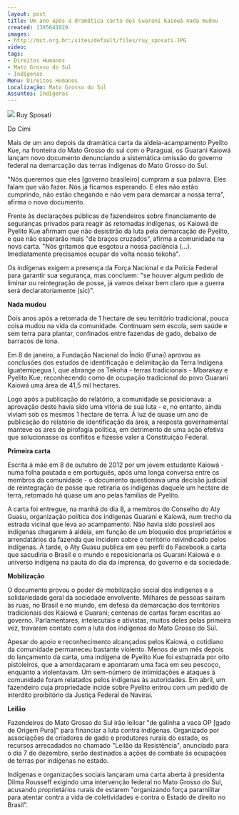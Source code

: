 ```yaml
---
layout: post
title: Um ano após a dramática carta dos Guarani Kaiowá nada mudou
created: 1385641020
images:
- http://mst.org.br:/sites/default/files/ruy_sposati.JPG
video: 
tags:
- Direitos Humanos
- Mato Grosso do Sul
- Indígenas
Menu: Direitos Humanos
Localização: Mato Grosso do Sul
Assuntos: Indígenas
---
```



![](/sites/default/files/ruy_sposati.JPG)
Ruy Sposati

Do Cimi

Mais de um ano depois da dramática carta da aldeia-acampamento Pyelito Kue, na fronteira do Mato Grosso do sul com o Paraguai, os Guarani Kaiowá lançam novo documento denunciando a sistemática omissão do governo federal na demarcação das terras indígenas do Mato Grosso do Sul.


"Nós queremos que eles [governo brasileiro] cumpram a sua palavra. Eles falam que vão fazer. Nós já ficamos esperando. E eles não estão cumprindo, não estão chegando e não vem para demarcar a nossa terra", afirma o novo documento.


Frente às declarações públicas de fazendeiros sobre financiamento de seguranças privados para reagir às retomadas indígenas, os Kaiowá de Pyelito Kue afirmam que não desistirão da luta pela demarcação de Pyelito, e que não esperarão mais "de braços cruzados", afirma a comunidade na nova carta. "Nós gritamos que esgotou a nossa paciência (...). Imediatamente precisamos ocupar de volta nosso tekoha".


Os indígenas exigem a presença da Força Nacional e da Polícia Federal para garantir sua segurança, mas concluem: "se houver algum pedido de liminar ou reintegração de posse, já vamos deixar bem claro que a guerra será declaratoriamente (sic)".


**Nada mudou**


Dois anos após a retomada de 1 hectare de seu território tradicional, pouca coisa mudou na vida da comunidade. Continuam sem escola, sem saúde e sem terra para plantar, confinados entre fazendas de gado, debaixo de barracos de lona.


Em 8 de janeiro, a Fundação Nacional do Índio (Funai) aprovou as conclusões dos estudos de identificação e delimitação da Terra Indígena Iguatemipegua I, que abrange os Tekohá - terras tradicionais - Mbarakay e Pyelito Kue, reconhecendo como de ocupação tradicional do povo Guarani Kaiowá uma área de 41,5 mil hectares.


Logo após a publicação do relatório, a comunidade se posicionava: a aprovação deste havia sido uma vitória de sua luta - e, no entanto, ainda viviam sob os mesmos 1 hectare de terra. À luz de quase um ano de publicação do relatório de identificação da área, a resposta governamental manteve os ares de pirofagia política, em detrimento de uma ação efetiva que solucionasse os conflitos e fizesse valer a Constituição Federal.


**Primeira carta**

Escrita à mão em 8 de outubro de 2012 por um jovem estudante Kaiowá - numa folha pautada e em português, após uma longa conversa entre os membros da comunidade - o documento questionava uma decisão judicial de reintegração de posse que retiraria os indígenas daquele um hectare de terra, retomado há quase um ano pelas famílias de Pyelito.


A carta foi entregue, na manhã do dia 8, a membros do Conselho do Aty Guasu, organização política dos indígenas Guarani e Kaiowá, num trecho da estrada vicinal que leva ao acampamento. Não havia sido possível aos indígenas chegarem à aldeia, em função de um bloqueio dos proprietários e arrendatários da fazenda que incidem sobre o território reivindicado pelos indígenas. À tarde, o Aty Guasu publica em seu perfil do Facebook a carta que sacudiria o Brasil e o mundo e reposicionaria os Guarani Kaiowá e o universo indígena na pauta do dia da imprensa, do governo e da sociedade.


**Mobilização**


O documento provou o poder de mobilização social dos indígenas e a solidariedade geral da sociedade envolvente. Milhares de pessoas saíram às ruas, no Brasil e no mundo, em defesa da demarcação dos territórios tradicionais dos Kaiowá e Guarani; centenas de cartas foram escritas ao governo. Parlamentares, intelecutais e ativistas, muitos deles pelas primeira vez, travaram contato com a luta dos indígenas do Mato Grosso do Sul.


Apesar do apoio e reconhecimento alcançados pelos Kaiowá, o cotidiano da comunidade permaneceu bastante violento. Menos de um mês depois do lançamento da carta, uma indígena de Pyelito Kue foi estuprada por oito pistoleiros, que a amordaçaram e apontaram uma faca em seu pescoço, enquanto a violentavam. Um sem-número de intimidações e ataques à comunidade foram relatados pelos indígenas às autoridades. Em abril, um fazendeiro cuja propriedade incide sobre Pyelito entrou com um pedido de interdito proibitório da Justiça Federal de Naviraí.


**Leilão**


Fazendeiros do Mato Grosso do Sul irão leiloar "de galinha a vaca OP [gado de Origem Pura]" para financiar a luta contra indígenas. Organizado por associações de criadores de gado e produtores rurais do estado, os recursos arrecadados no chamado "Leilão da Resistência", anunciado para o dia 7 de dezembro, serão destinados a ações de combate às ocupações de terras por indígenas no estado.


Indígenas e organizações sociais lançaram uma carta aberta à presidenta Dilma Rousseff exigindo uma intervenção federal no Mato Grosso do Sul, acusando proprietários rurais de estarem "organizando força paramilitar para atentar contra a vida de coletividades e contra o Estado de direito no Brasil”.
